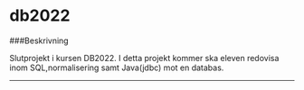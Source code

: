 # db2022



###Beskrivning


Slutprojekt i kursen DB2022. I detta projekt kommer ska eleven redovisa inom SQL,normalisering samt Java(jdbc) mot en databas.



---




